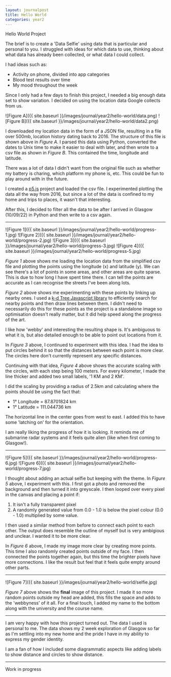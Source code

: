 ```yaml
---
layout: journalpost
title: Hello World
categories: year2
---
```


Hello World Project

<!-- - Location Data
> Downloading Google Maps Location Data
> Parsing JSON data
> Filtering with Python to dates after arriving in glasgow
> Adding to a csv file, consisiting of time, lat, and lon
> Reading it into javascript and visualising with points and lines (using k-d tree)

![location data from google]({{ site.baseurl }}/images/journal/year2/hello-world/data.png)
Test, aaaaaaaa
![parsed and simplified data]({{ site.baseurl }}/images/journal/year2/hello-world/data2.png)
Test 2, bbbbbbb -->
<!-- 
- Radial
> Making circles every 1km with 100m circles
> Adding meter markings

- Face Data
> Turning selfie background transparent
> Making it 1080x1080 and greyscale
> Reading the image pixel by pixel and placing a point randomly depending on brightness of pixel (ignoring transparent)
> Connections determined by brightness
> Dotting random spots outside

- Video
> During development outputted the images
> Linking them all together in a video
> Creating audio that matches it


TEST TEST -->

The brief is to create a 'Data Selfie' using data that is particular and personal to you. I struggled with ideas for which data to use, thinking about what data has already been collected, or what data I could collect. 

I had ideas such as:
* Activity on phone, divided into app categories
* Blood test results over time
* My mood throughout the week

Since I only had a few days to finish this project, I needed a big enough data set to show variation. I decided on using the location data Google collects from us.

![Figure A]({{ site.baseurl }}/images/journal/year2/hello-world/data.png)
![Figure B]({{ site.baseurl }}/images/journal/year2/hello-world/data2.png)

I downloaded my location data in the form of a JSON file, resulting in a file over 500mb, location history dating back to 2016. The structure of this file is shown above in *Figure A*. I parsed this data using Python, converted the dates to Unix time to make it easier to deal with later, and then wrote to a csv file as shown in *Figure B*. This contained the time, longitude and latitude. 

There was a lot of data I didn't want from the original file such as whether my battery is charing, which platform my phone is, etc. This could be fun to play around with in the future. 

I created a [p5.js](https://p5js.org) project and loaded the csv file. I experimented plotting the data all the way from 2016, but since a lot of the data is confined to my home and trips to places, it wasn't that interesting.

After this, I decided to filter all the data to be after I arrived in Glasgow (10/09/22) in Python and then write to a csv again.

---

![Figure 1]({{ site.baseurl }}/images/journal/year2/hello-world/progress-1.jpg)
![Figure 2]({{ site.baseurl }}/images/journal/year2/hello-world/progress-2.jpg)
![Figure 3]({{ site.baseurl }}/images/journal/year2/hello-world/progress-3.jpg)
![Figure 4]({{ site.baseurl }}/images/journal/year2/hello-world/progress-5.jpg)

*Figure 1* above shows me loading the location data from the simplified csv file and plotting the points using the longitude (x) and latitude (y). We can see there's a lot of points in some areas, and other areas are quite sparse. This is due to how long I have spent time there. I can tell the points are accurate as I can recognise the streets I've been along lots.

*Figure 2* above shows me experimenting with these points by linking up nearby ones. I used a [k-d Tree Javascript library](https://github.com/ubilabs/kd-tree-javascript) to efficiently search for nearby points and then draw lines between them. I didn't need to necessarily do this for these points as the project is a standalone image so optimisation doesn't really matter, but it did help speed along the progress of the art.

I like how 'webby' and interesting the resulting shape is. It's ambiguous to what it is, but also detailed enough to be able to point out locations from it.

In *Figure 3* above, I continued to experiment with this idea. I had the idea to put circles behind it so that the distances between each point is more clear. The circles here don't currently represent any specific distances.

Continuing with that idea, *Figure 4* above shows the accurate scaling with the circles, with each step being 100 meters. For every kilometer, I made the line thicker and added two small labels, '1 KM and 2 KM'.

I did the scaling by providing a radius of 2.5km and calculating where the points should be using the fact that:
* 1° Longitude = 87.8701824 km
* 1° Latitude = 111.044736 km

The horizontal line in the center goes from west to east. I added this to have some 'latching on' for the orientation.

I am really liking the progress of how it is looking. It reminds me of submarine radar systems and it feels quite alien (like when first coming to Glasgow!).

---

![Figure 5]({{ site.baseurl }}/images/journal/year2/hello-world/progress-6.jpg)
![Figure 6]({{ site.baseurl }}/images/journal/year2/hello-world/progress-7.jpg)

I thought about adding an actual selfie but keeping with the theme. In *Figure 5* above, I experiment with this. I first got a photo and removed the background and then turned it into greyscale. I then looped over every pixel in the canvas and placing a point if:
1. It isn't a fully transparent pixel
2. A randomly generated value from 0.0 - 1.0 is below the pixel colour (0.0 - 1.0) multiplied by some value. 

I then used a similar method from before to connect each point to each other. The output does resemble the outline of myself but is very ambigious and unclear. I wanted it to be more clear.

In *Figure 6* above, I made my image more clear by creating more points. This time I also randomly created points outside of my face. I then connected the points together again, but this time the brighter pixels have more connections. I like the result but feel that it feels quite empty around other parts.

---

![Figure 7]({{ site.baseurl }}/images/journal/year2/hello-world/selfie.jpg)

*Figure 7* above shows the **final** image of this project. I made it so more random points outside my head are added, this fills the space and adds to the 'webbyness' of it all. For a final touch, I added my name to the bottom along with the university and the course name.

---

I am very happy with how this project turned out. The data I used is personal to me. The data shows my 2 week exploration of Glasgow so far as I'm settling into my new home and the pride I have in my ability to express my gender identity.

I am a fan of how I included some diagrammatic aspects like adding labels to show distance and circles to show distance. 

---

Work in progress


<!-- Libraries used:\
Ubilabs - k-d Tree JavaScript Library - [https://github.com/ubilabs/kd-tree-javascript](https://github.com/ubilabs/kd-tree-javascript)\
p5.js - [https://p5js.org](https://p5js.org)\
Font used: Matthew Welch - Secret Code - [https://www.dafont.com/secret-code.font](https://www.dafont.com/secret-code.font) -->
